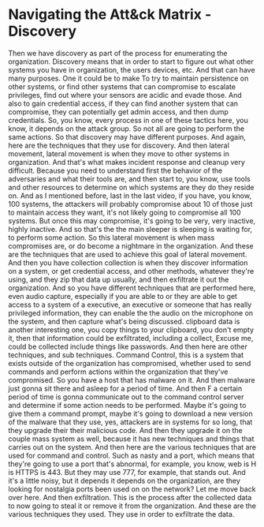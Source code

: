 # Navigating the Att\&ck Matrix - Discovery

Then we have discovery as part of the process for enumerating the organization. Discovery means that in order to start to figure out what other systems you have in organization, the users devices, etc. And that can have many purposes. One it could be to make To try to maintain persistence on other systems, or find other systems that can compromise to escalate privileges, find out where your sensors are acidic and evade those. And also to gain credential access, if they can find another system that can compromise, they can potentially get admin access, and then dump credentials. So, you know, every process in one of these tactics here, you know, it depends on the attack group. So not all are going to perform the same actions. So that discovery may have different purposes. And again, here are the techniques that they use for discovery. And then lateral movement, lateral movement is when they move to other systems in organization. And that's what makes incident response and cleanup very difficult. Because you need to understand first the behavior of the adversaries and what their tools are, and then start to, you know, use tools and other resources to determine on which systems are they do they reside on. And as I mentioned before, last in the last video, if you have, you know, 100 systems, the attackers will probably compromise about 10 of those just to maintain access they want, it's not likely going to compromise all 100 systems. But once this may compromise, it's going to be very, very inactive, highly inactive. And so that's the the main sleeper is sleeping is waiting for, to perform some action. So this lateral movement is when mass compromises are, or do become a nightmare in the organization. And these are the techniques that are used to achieve this goal of lateral movement. And then you have collection collection is when they discover information on a system, or get credential access, and other methods, whatever they're using, and they zip that data up usually, and then exfiltrate it out the organization. And so you have different techniques that are performed here, even audio capture, especially if you are able to or they are able to get access to a system of a executive, an executive or someone that has really privileged information, they can enable the the audio on the microphone on the system, and then capture what's being discussed. clipboard data is another interesting one, you copy things to your clipboard, you don't empty it, then that information could be exfiltrated, including a collect, Excuse me, could be collected include things like passwords. And then here are other techniques, and sub techniques. Command Control, this is a system that exists outside of the organization has compromised, whether used to send commands and perform actions within the organization that they've compromised. So you have a host that has malware on it. And then malware just gonna sit there and asleep for a period of time. And then F a certain period of time is gonna communicate out to the command control server and determine if some action needs to be performed. Maybe it's going to give them a command prompt, maybe it's going to download a new version of the malware that they use, yes, attackers are in systems for so long, that they upgrade their their malicious code. And then they upgrade it on the couple mass system as well, because it has new techniques and things that carries out on the system. And then here are the various techniques that are used for command and control. Such as nasty and a port, which means that they're going to use a port that's abnormal, for example, you know, web is H is HTTPS is 443. But they may use 777, for example, that stands out. And it's a little noisy, but it depends it depends on the organization, are they looking for nostalgia ports been used on on the network? Let me move back over here. And then exfiltration. This is the process after the collected data to now going to steal it or remove it from the organization. And these are the various techniques they used. They use in order to exfiltrate the data.
